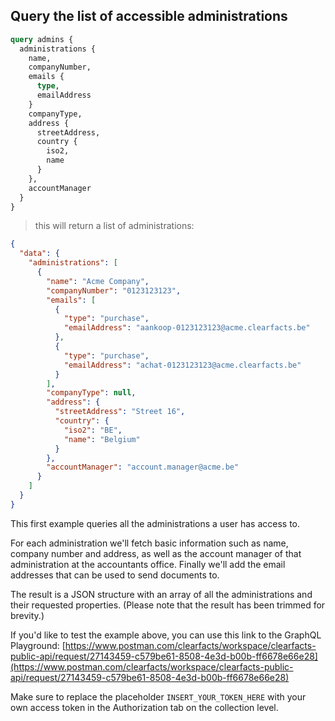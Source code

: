 ## Query the list of accessible administrations

```graphql
query admins {
  administrations {
    name, 
    companyNumber, 
    emails {
      type,
      emailAddress
    }
    companyType,
    address {
      streetAddress, 
      country {
        iso2,
        name
      }
    },
    accountManager
  }
}
```
> this will return a list of administrations:

```json
{
  "data": {
    "administrations": [
      {
        "name": "Acme Company",
        "companyNumber": "0123123123",
        "emails": [
          {
            "type": "purchase",
            "emailAddress": "aankoop-0123123123@acme.clearfacts.be"
          },
          {
            "type": "purchase",
            "emailAddress": "achat-0123123123@acme.clearfacts.be"
          }          
        ],
        "companyType": null,
        "address": {
          "streetAddress": "Street 16",
          "country": {
            "iso2": "BE",
            "name": "Belgium"
          }
        },
        "accountManager": "account.manager@acme.be"
      }
    ]
  }
}
```

This first example queries all the administrations a user has access to.

For each administration we'll fetch basic information such as name, company number and address, as well as the
account manager of that administration at the accountants office.  Finally we'll add the email addresses that can
be used to send documents to.

The result is a JSON structure with an array of all the administrations and their requested properties.
(Please note that the result has been trimmed for brevity.)

If you'd like to test the example above, you can use this link to the GraphQL Playground:
[https://www.postman.com/clearfacts/workspace/clearfacts-public-api/request/27143459-c579be61-8508-4e3d-b00b-ff6678e66e28](https://www.postman.com/clearfacts/workspace/clearfacts-public-api/request/27143459-c579be61-8508-4e3d-b00b-ff6678e66e28)

<aside class="notice">
Make sure to replace the placeholder <code>INSERT_YOUR_TOKEN_HERE</code> with your own access token in the Authorization tab on the collection level.
</aside>
